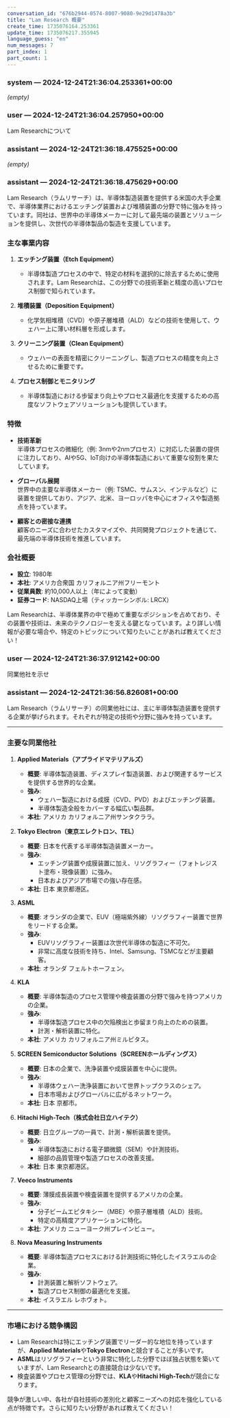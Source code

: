 ```yaml
---
conversation_id: "676b2944-0574-8007-9080-9e29d1478a3b"
title: "Lam Research 概要"
create_time: 1735076164.253361
update_time: 1735076217.355945
language_guess: "en"
num_messages: 7
part_index: 1
part_count: 1
---
```


### system — 2024-12-24T21:36:04.253361+00:00

_(empty)_

### user — 2024-12-24T21:36:04.257950+00:00

Lam Researchについて

### assistant — 2024-12-24T21:36:18.475525+00:00

_(empty)_

### assistant — 2024-12-24T21:36:18.475629+00:00

Lam Research（ラムリサーチ）は、半導体製造装置を提供する米国の大手企業で、半導体業界におけるエッチング装置および堆積装置の分野で特に強みを持っています。同社は、世界中の半導体メーカーに対して最先端の装置とソリューションを提供し、次世代の半導体製品の製造を支援しています。

### 主な事業内容
1. **エッチング装置（Etch Equipment）**  
   - 半導体製造プロセスの中で、特定の材料を選択的に除去するために使用されます。Lam Researchは、この分野での技術革新と精度の高いプロセス制御で知られています。

2. **堆積装置（Deposition Equipment）**  
   - 化学気相堆積（CVD）や原子層堆積（ALD）などの技術を使用して、ウェハー上に薄い材料層を形成します。

3. **クリーニング装置（Clean Equipment）**  
   - ウェハーの表面を精密にクリーニングし、製造プロセスの精度を向上させるために重要です。

4. **プロセス制御とモニタリング**  
   - 半導体製造における歩留まり向上やプロセス最適化を支援するための高度なソフトウェアソリューションも提供しています。

### 特徴
- **技術革新**  
  半導体プロセスの微細化（例: 3nmや2nmプロセス）に対応した装置の提供に注力しており、AIや5G、IoT向けの半導体製造において重要な役割を果たしています。

- **グローバル展開**  
  世界中の主要な半導体メーカー（例: TSMC、サムスン、インテルなど）に装置を提供しており、アジア、北米、ヨーロッパを中心にオフィスや製造拠点を持っています。

- **顧客との密接な連携**  
  顧客のニーズに合わせたカスタマイズや、共同開発プロジェクトを通じて、最先端の半導体技術を推進しています。

### 会社概要
- **設立**: 1980年
- **本社**: アメリカ合衆国 カリフォルニア州フリーモント
- **従業員数**: 約10,000人以上（年によって変動）
- **証券コード**: NASDAQ上場（ティッカーシンボル: LRCX）

Lam Researchは、半導体業界の中で極めて重要なポジションを占めており、その装置や技術は、未来のテクノロジーを支える鍵となっています。より詳しい情報が必要な場合や、特定のトピックについて知りたいことがあれば教えてください！

### user — 2024-12-24T21:36:37.912142+00:00

同業他社を示せ

### assistant — 2024-12-24T21:36:56.826081+00:00

Lam Research（ラムリサーチ）の同業他社には、主に半導体製造装置を提供する企業が挙げられます。それぞれが特定の技術や分野に強みを持っています。

---

### **主要な同業他社**

1. **Applied Materials（アプライドマテリアルズ）**
   - **概要**: 半導体製造装置、ディスプレイ製造装置、および関連するサービスを提供する世界的な企業。
   - **強み**:
     - ウェハー製造における成膜（CVD、PVD）およびエッチング装置。
     - 半導体製造全般をカバーする幅広い製品群。
   - **本社**: アメリカ カリフォルニア州サンタクララ。

2. **Tokyo Electron（東京エレクトロン、TEL）**
   - **概要**: 日本を代表する半導体製造装置メーカー。
   - **強み**:
     - エッチング装置や成膜装置に加え、リソグラフィー（フォトレジスト塗布・現像装置）に強み。
     - 日本およびアジア市場での強い存在感。
   - **本社**: 日本 東京都港区。

3. **ASML**
   - **概要**: オランダの企業で、EUV（極端紫外線）リソグラフィー装置で世界をリードする企業。
   - **強み**:
     - EUVリソグラフィー装置は次世代半導体の製造に不可欠。
     - 非常に高度な技術を持ち、Intel、Samsung、TSMCなどが主要顧客。
   - **本社**: オランダ フェルトホーフェン。

4. **KLA**
   - **概要**: 半導体製造のプロセス管理や検査装置の分野で強みを持つアメリカの企業。
   - **強み**:
     - 半導体製造プロセス中の欠陥検出と歩留まり向上のための装置。
     - 計測・解析装置に特化。
   - **本社**: アメリカ カリフォルニア州ミルピタス。

5. **SCREEN Semiconductor Solutions（SCREENホールディングス）**
   - **概要**: 日本の企業で、洗浄装置や成膜装置を中心に提供。
   - **強み**:
     - 半導体ウェハー洗浄装置において世界トップクラスのシェア。
     - 日本市場およびグローバルに広がるネットワーク。
   - **本社**: 日本 京都市。

6. **Hitachi High-Tech（株式会社日立ハイテク）**
   - **概要**: 日立グループの一員で、計測・解析装置を提供。
   - **強み**:
     - 半導体製造における電子顕微鏡（SEM）や計測技術。
     - 細部の品質管理や製造プロセスの改善支援。
   - **本社**: 日本 東京都港区。

7. **Veeco Instruments**
   - **概要**: 薄膜成長装置や検査装置を提供するアメリカの企業。
   - **強み**:
     - 分子ビームエピタキシー（MBE）や原子層堆積（ALD）技術。
     - 特定の高精度アプリケーションに特化。
   - **本社**: アメリカ ニューヨーク州プレインビュー。

8. **Nova Measuring Instruments**
   - **概要**: 半導体製造プロセスにおける計測技術に特化したイスラエルの企業。
   - **強み**:
     - 計測装置と解析ソフトウェア。
     - 製造プロセス制御の最適化を支援。
   - **本社**: イスラエル レホヴォト。

---

### **市場における競争構図**
- Lam Researchは特にエッチング装置でリーダー的な地位を持っていますが、**Applied Materials**や**Tokyo Electron**と競合することが多いです。
- **ASML**はリソグラフィーという非常に特化した分野でほぼ独占状態を築いていますが、Lam Researchとの直接競合は少ないです。
- 検査装置やプロセス管理の分野では、**KLA**や**Hitachi High-Tech**が競合になります。

競争が激しい中、各社が自社技術の差別化と顧客ニーズへの対応を強化している点が特徴です。さらに知りたい分野があれば教えてください！
